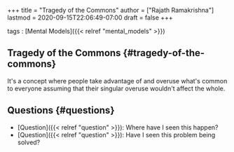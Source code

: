 +++
title = "Tragedy of the Commons"
author = ["Rajath Ramakrishna"]
lastmod = 2020-09-15T22:06:49-07:00
draft = false
+++

tags
: [Mental Models]({{< relref "mental_models" >}})


## Tragedy of the Commons {#tragedy-of-the-commons}

It's a concept where people take advantage of and overuse what's common to everyone assuming that their singular overuse wouldn't affect the whole.


## Questions {#questions}

-   [Question]({{< relref "question" >}}): Where have I seen this happen?
-   [Question]({{< relref "question" >}}): Have I seen this problem being solved?
